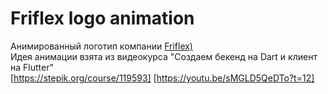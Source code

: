 # Friflex logo animation

Анимированный логотип компании [Friflex)](https://friflex.com/)  
Идея анимации взята из видеокурса "Создаем бекенд на Dart и клиент на Flutter"  
[https://stepik.org/course/119593]
[https://youtu.be/sMGLD5QeDTo?t=12]
